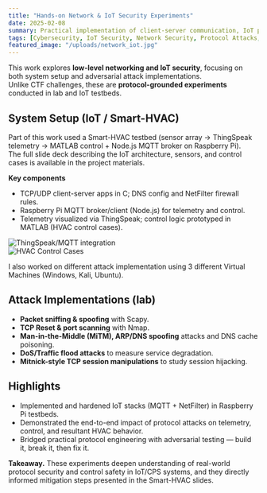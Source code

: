 ```yaml
---
title: "Hands-on Network & IoT Security Experiments"
date: 2025-02-08
summary: Practical implementation of client-server communication, IoT protocols, and classical network attacks to study CPS and IoT vulnerabilities.
tags: [Cybersecurity, IoT Security, Network Security, Protocol Attacks, CPS]
featured_image: "/uploads/network_iot.jpg"
---
```


This work explores **low-level networking and IoT security**, focusing on both system setup and adversarial attack implementations.  
Unlike CTF challenges, these are **protocol-grounded experiments** conducted in lab and IoT testbeds.

## System Setup (IoT / Smart-HVAC)
Part of this work used a Smart-HVAC testbed (sensor array → ThingSpeak telemetry → MATLAB control + Node.js MQTT broker on Raspberry Pi).  
The full slide deck describing the IoT architecture, sensors, and control cases is available in the project materials.  

**Key components**
- TCP/UDP client-server apps in C; DNS config and NetFilter firewall rules.  
- Raspberry Pi MQTT broker/client (Node.js) for telemetry and control.  
- Telemetry visualized via ThingSpeak; control logic prototyped in MATLAB (HVAC control cases).  

![ThingSpeak/MQTT integration](/uploads/thingspeak.png)  
![HVAC Control Cases](/uploads/HVAC_Table.png)  

I also worked on different attack implementation using 3 different Virtual Machines (Windows, Kali, Ubuntu).
## Attack Implementations (lab)
- **Packet sniffing & spoofing** with Scapy.  
- **TCP Reset & port scanning** with Nmap.  
- **Man-in-the-Middle (MiTM), ARP/DNS spoofing** attacks and DNS cache poisoning.  
- **DoS/Traffic flood attacks** to measure service degradation.  
- **Mitnick-style TCP session manipulations** to study session hijacking.  

## Highlights
- Implemented and hardened IoT stacks (MQTT + NetFilter) in Raspberry Pi testbeds.  
- Demonstrated the end-to-end impact of protocol attacks on telemetry, control, and resultant HVAC behavior.  
- Bridged practical protocol engineering with adversarial testing — build it, break it, then fix it.  

**Takeaway.** These experiments deepen understanding of real-world protocol security and control safety in IoT/CPS systems, and they directly informed mitigation steps presented in the Smart-HVAC slides.
